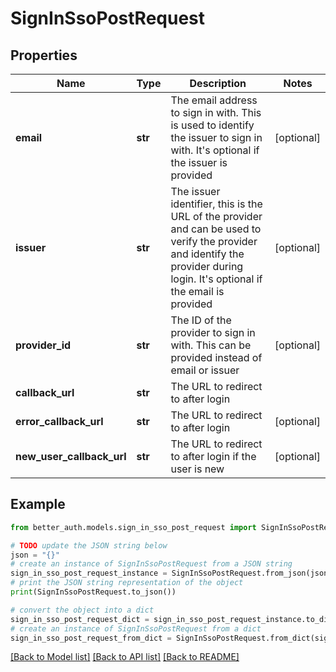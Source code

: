 # SignInSsoPostRequest


## Properties

Name | Type | Description | Notes
------------ | ------------- | ------------- | -------------
**email** | **str** | The email address to sign in with. This is used to identify the issuer to sign in with. It&#39;s optional if the issuer is provided | [optional] 
**issuer** | **str** | The issuer identifier, this is the URL of the provider and can be used to verify the provider and identify the provider during login. It&#39;s optional if the email is provided | [optional] 
**provider_id** | **str** | The ID of the provider to sign in with. This can be provided instead of email or issuer | [optional] 
**callback_url** | **str** | The URL to redirect to after login | 
**error_callback_url** | **str** | The URL to redirect to after login | [optional] 
**new_user_callback_url** | **str** | The URL to redirect to after login if the user is new | [optional] 

## Example

```python
from better_auth.models.sign_in_sso_post_request import SignInSsoPostRequest

# TODO update the JSON string below
json = "{}"
# create an instance of SignInSsoPostRequest from a JSON string
sign_in_sso_post_request_instance = SignInSsoPostRequest.from_json(json)
# print the JSON string representation of the object
print(SignInSsoPostRequest.to_json())

# convert the object into a dict
sign_in_sso_post_request_dict = sign_in_sso_post_request_instance.to_dict()
# create an instance of SignInSsoPostRequest from a dict
sign_in_sso_post_request_from_dict = SignInSsoPostRequest.from_dict(sign_in_sso_post_request_dict)
```
[[Back to Model list]](../README.md#documentation-for-models) [[Back to API list]](../README.md#documentation-for-api-endpoints) [[Back to README]](../README.md)


